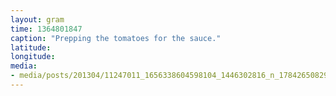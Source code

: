 ```yaml
---
layout: gram
time: 1364801847
caption: "Prepping the tomatoes for the sauce."
latitude: 
longitude: 
media:
- media/posts/201304/11247011_1656338604598104_1446302816_n_17842650829000351.jpg
---
```


